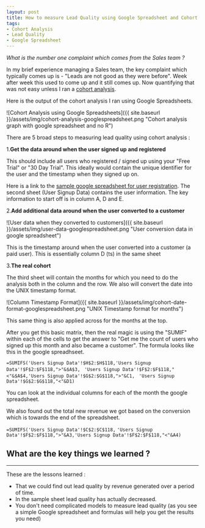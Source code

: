 ```yaml
---
layout: post
title: How to measure Lead Quality using Google Spreadsheet and Cohort Analysis.
tags:
- Cohort Analysis
- Lead Quality
- Google Spreadsheet
---
```


*What is the number one complaint which comes from the Sales team ?*

In my brief experience managing a Sales team, the key complaint which typically comes up is - "Leads are not good as they were before". Week after week this used to come up and it still comes up. Now quantifying that was not easy unless I ran a [cohort analysis](https://en.wikipedia.org/wiki/Cohort_analysis).  

Here is the output of the cohort analysis I ran using Google Spreadsheets.

![Cohort Analysis using Google Spreadsheets]({{ site.baseurl }}/assets/img/cohort-analysis-googlespreadsheet.png "Cohort analysis graph with google spreadsheet and no R")

There are 5 broad steps to measuring lead quality using cohort analysis :

1.**Get the data around when the user signed up and registered** 

This should include all users who registered / signed up using your "Free Trial" or "30 Day Trial". This ideally would contain the unique identifier for the user and the timestamp when they signed up on.

Here is a link to the [sample google spreadsheet for user registration](https://docs.google.com/spreadsheets/d/19l6tNgXZuasCkOUvsyIqwqaAJuxM7pfO5xw7GTDiprc/edit?usp=sharing). The second sheet (User Signup Data) contains the user information. The key information to start off is in column A, D and E.

2.**Add additional data around when the user converted to a customer**

![User data when they converted to customers]({{ site.baseurl }}/assets/img/user-data-googlespreadsheet.png "User conversion data in google spreadsheet")

This is the timestamp around when the user converted into a customer (a paid user). This is essentially column D (ts) in the same sheet    

3.**The real cohort**

The third sheet will contain the months for which you need to do the analysis both in the column and the row. We also will convert the date into the UNIX timestamp format.

![Column Timestamp Format]({{ site.baseurl }}/assets/img/cohort-date-format-googlespreadsheet.png "UNIX Timestamp format for months")

This same thing is also applied across for the months at the top.

After you get this basic matrix, then the real magic is using the "SUMIF" within each of the cells to get the answer to "Get me the count of users who signed up this month and also became a customer".  The formula looks like this in the google spreadhseet.

`=SUMIFS('Users Signup Data'!$H$2:$H$118,'Users Signup Data'!$F$2:$F$118,">"&$A$3, `
`'Users Signup Data'!$F$2:$F$118,"<"&$A$4,'Users Signup Data'!$G$2:$G$118,">"&C1, `
`'Users Signup Data'!$G$2:$G$118,"<"&D1)`

You can look at the individual columns for each of the month the google spreadsheet.

We also found out the total new revenue we got based on the conversion which is towards the end of the spreadsheet.

`=SUMIFS('Users Signup Data'!$C$2:$C$118,`
`'Users Signup Data'!$F$2:$F$118,">"&A3,'Users Signup Data'!$F$2:$F$118,"<"&A4)`

## What are the key things we learned ?
---------------------------------------

These are the lessons learned :

* That we could find out lead quality by revenue generated over a period of time. 
* In the sample sheet lead quality has actually decreased.
* You don't need complicated models to measure lead quality (as you see a simple Google spreadsheet and formulas will help you get the results you need)

